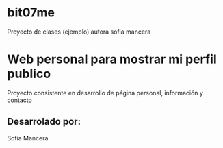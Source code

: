 # bit07me
Proyecto de clases (ejemplo)
autora sofia mancera
#   Web personal para mostrar mi perfil publico
Proyecto consistente en desarrollo de página personal, información y contacto

##   Desarrolado por:
Sofía Mancera
